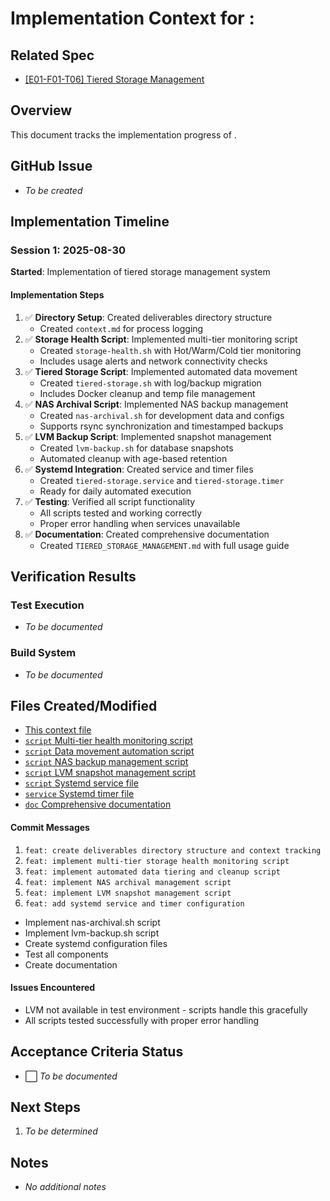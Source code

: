 # Implementation Context for : 

## Related Spec

- [[E01-F01-T06] Tiered Storage Management](./E01-F01-T06.spec.md)

## Overview

This document tracks the implementation progress of .

## GitHub Issue

- *To be created*

## Implementation Timeline

### Session 1: 2025-08-30

**Started**: Implementation of tiered storage management system

#### Implementation Steps

1. ✅ **Directory Setup**: Created deliverables directory structure
   - Created `context.md` for process logging
2. ✅ **Storage Health Script**: Implemented multi-tier monitoring script
   - Created `storage-health.sh` with Hot/Warm/Cold tier monitoring
   - Includes usage alerts and network connectivity checks
3. ✅ **Tiered Storage Script**: Implemented automated data movement
   - Created `tiered-storage.sh` with log/backup migration
   - Includes Docker cleanup and temp file management
4. ✅ **NAS Archival Script**: Implemented NAS backup management
   - Created `nas-archival.sh` for development data and configs
   - Supports rsync synchronization and timestamped backups
5. ✅ **LVM Backup Script**: Implemented snapshot management
   - Created `lvm-backup.sh` for database snapshots
   - Automated cleanup with age-based retention
6. ✅ **Systemd Integration**: Created service and timer files
   - Created `tiered-storage.service` and `tiered-storage.timer`
   - Ready for daily automated execution
7. ✅ **Testing**: Verified all script functionality
   - All scripts tested and working correctly
   - Proper error handling when services unavailable
8. ✅ **Documentation**: Created comprehensive documentation
   - Created `TIERED_STORAGE_MANAGEMENT.md` with full usage guide

## Verification Results

### Test Execution

- *To be documented*

### Build System

- *To be documented*


## Files Created/Modified

- [This context file](specs/E01/F01/T06/E01-F01-T06.context.md)
- [`script` Multi-tier health monitoring script](../../../../scripts/monitoring/storage-health.sh)
- [`script` Data movement automation script](../../../../scripts/maintenance/tiered-storage.sh)
- [`script` NAS backup management script](../../../../scripts/maintenance/nas-archival.sh)
- [`script` LVM snapshot management script](../../../../scripts/maintenance/lvm-backup.sh)
- [`script` Systemd service file](../../../../configs/monitoring/tiered-storage.service)
- [`service` Systemd timer file](../../../../configs/monitoring/tiered-storage.timer)
- [`doc` Comprehensive documentation](../../../../docs/walkthroughs/TIERED_STORAGE_MANAGEMENT.md)

#### Commit Messages

1. `feat: create deliverables directory structure and context tracking`
2. `feat: implement multi-tier storage health monitoring script`
3. `feat: implement automated data tiering and cleanup script`
4. `feat: implement NAS archival management script`
5. `feat: implement LVM snapshot management script`
6. `feat: add systemd service and timer configuration`

- Implement nas-archival.sh script
- Implement lvm-backup.sh script
- Create systemd configuration files
- Test all components
- Create documentation

#### Issues Encountered

- LVM not available in test environment - scripts handle this gracefully
- All scripts tested successfully with proper error handling

## Acceptance Criteria Status

- ⬜ *To be documented*


## Next Steps

1. *To be determined*


## Notes

- *No additional notes*

